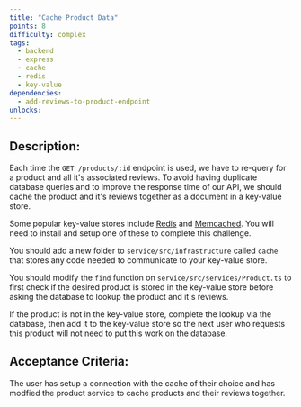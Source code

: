 ```yaml
---
title: "Cache Product Data"
points: 8
difficulty: complex
tags:
  - backend
  - express
  - cache
  - redis
  - key-value
dependencies:
  - add-reviews-to-product-endpoint
unlocks:
---
```


## Description:

Each time the `GET /products/:id` endpoint is used, we have to re-query for a product and all it's associated reviews. To avoid having duplicate database queries and to improve the response time of our API, we should cache the product and it's reviews together as a document in a key-value store.

Some popular key-value stores include [Redis](https://redis.io/) and [Memcached](https://memcached.org/). You will need to install and setup one of these to complete this challenge.

You should add a new folder to `service/src/infrastructure` called `cache` that stores any code needed to communicate to your key-value store.

You should modify the `find` function on `service/src/services/Product.ts` to first check if the desired product is stored in the key-value store before asking the database to lookup the product and it's reviews.

If the product is not in the key-value store, complete the lookup via the database, then add it to the key-value store so the next user who requests this product will not need to put this work on the database.

## Acceptance Criteria:

The user has setup a connection with the cache of their choice and has modfied the product service to cache products and their reviews together.
